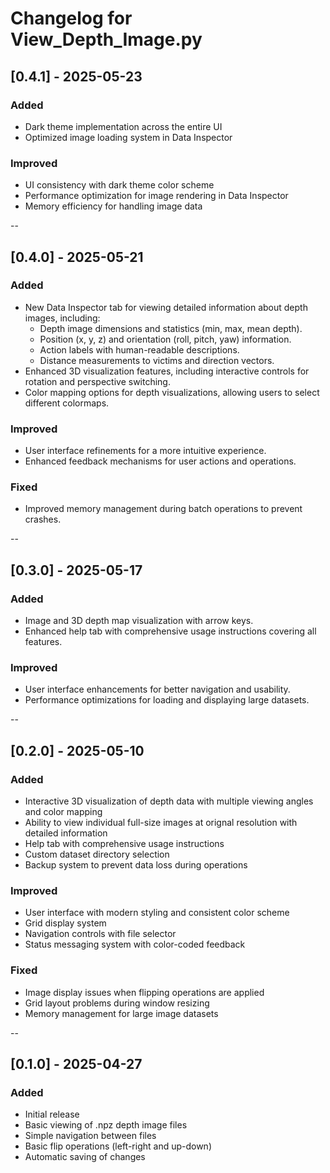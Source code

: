 # Changelog for View_Depth_Image.py
## [0.4.1] - 2025-05-23
### Added
- Dark theme implementation across the entire UI
- Optimized image loading system in Data Inspector

### Improved
- UI consistency with dark theme color scheme
- Performance optimization for image rendering in Data Inspector
- Memory efficiency for handling image data

--

## [0.4.0] - 2025-05-21
### Added
- New Data Inspector tab for viewing detailed information about depth images, including:
  - Depth image dimensions and statistics (min, max, mean depth).
  - Position (x, y, z) and orientation (roll, pitch, yaw) information.
  - Action labels with human-readable descriptions.
  - Distance measurements to victims and direction vectors.
- Enhanced 3D visualization features, including interactive controls for rotation and perspective switching.
- Color mapping options for depth visualizations, allowing users to select different colormaps.

### Improved
- User interface refinements for a more intuitive experience.
- Enhanced feedback mechanisms for user actions and operations.

### Fixed
- Improved memory management during batch operations to prevent crashes.

--

## [0.3.0] - 2025-05-17
### Added
- Image and 3D depth map visualization with arrow keys.
- Enhanced help tab with comprehensive usage instructions covering all features.

### Improved
- User interface enhancements for better navigation and usability.
- Performance optimizations for loading and displaying large datasets.

--

## [0.2.0] - 2025-05-10
### Added
- Interactive 3D visualization of depth data with multiple viewing angles and color mapping
- Ability to view individual full-size images at orignal resolution with detailed information
- Help tab with comprehensive usage instructions
- Custom dataset directory selection
- Backup system to prevent data loss during operations

### Improved
- User interface with modern styling and consistent color scheme
- Grid display system
- Navigation controls with file selector
- Status messaging system with color-coded feedback

### Fixed
- Image display issues when flipping operations are applied
- Grid layout problems during window resizing
- Memory management for large image datasets

--

## [0.1.0] - 2025-04-27
### Added
- Initial release
- Basic viewing of .npz depth image files
- Simple navigation between files
- Basic flip operations (left-right and up-down)
- Automatic saving of changes 